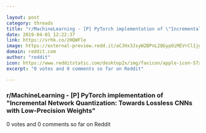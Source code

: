 ```yaml
---

layout: post
category: threads
title: "r/MachineLearning - [P] PyTorch implementation of \"Incremental Network Quantization: Towards Lossless CNNs with Low-Precision Weights\""
date: 2019-04-01 12:22:37
link: https://vrhk.co/2HQWFle
image: https://external-preview.redd.it/aCJHx3JsyW2BPnL2QGypOiMEVrCl1jg0fgjARUnp99k.jpg?auto=webp&s=56443d3cb9b11c2d0b6e6871af6174458c86e019
domain: reddit.com
author: "reddit"
icon: https://www.redditstatic.com/desktop2x/img/favicon/apple-icon-57x57.png
excerpt: "0 votes and 0 comments so far on Reddit"

---
```


### r/MachineLearning - [P] PyTorch implementation of "Incremental Network Quantization: Towards Lossless CNNs with Low-Precision Weights"

0 votes and 0 comments so far on Reddit